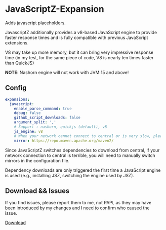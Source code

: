 # JavaScriptZ-Expansion
Adds javascript placeholders.

JavascriptZ additionally provides a v8-based JavaScript engine to provide faster response times 
and is fully compatible with previous JavaScript extensions.

V8 may take up more memory, but it can bring very impressive response time 
(in my test, for the same piece of code, V8 is nearly ten times faster than QuickJS)

**NOTE**: Nashorn engine will not work with JVM 15 and above!

## Config
```yaml
expansions:
  javascript:
    enable_parse_command: true
    debug: false
    github_script_downloads: false
    argument_split: ','
    # Support : nashorn, quickjs (default), v8
    js_engine: v8 
    # When your network cannot connect to central or is very slow, please switch the mirror here
    mirror: https://repo.maven.apache.org/maven2/
```

Since JavaScriptZ switches dependencies to download from central, 
if your network connection to central is terrible, you will need to manually 
switch mirrors in the configuration file.

Dependency downloads are only triggered the first time a JavaScript engine is used 
(e.g., installing JSZ, switching the engine used by JSZ).

## Download && Issues
If you find issues, please report them to me, not PAPI, 
as they may have been introduced by my changes and I need to confirm who caused the issue.

[Download](https://github.com/404Setup/Placeholder-JavascriptZ/releases)
